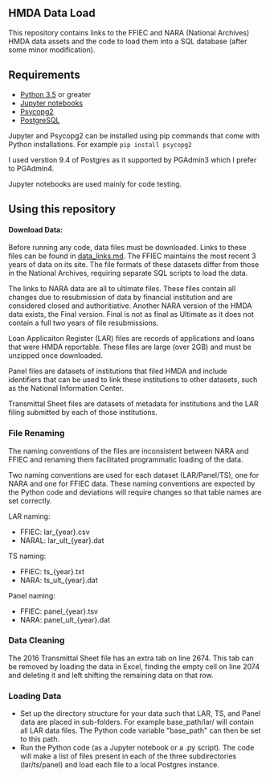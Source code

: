 ## HMDA Data Load
This repository contains links to the FFIEC and NARA (National Archives) HMDA data assets and the code to load them into a SQL database (after some minor modification).

## Requirements
- [Python 3.5](https://www.python.org/) or greater
- [Jupyter notebooks](http://jupyter.org/)
- [Psycopg2](https://pypi.python.org/pypi/psycopg2)
- [PostgreSQL](https://www.postgresql.org/)

Jupyter and Psycopg2 can be installed using pip commands that come with Python installations.
For example `pip install psycopg2`

I used verstion 9.4 of Postgres as it supported by PGAdmin3 which I prefer to PGAdmin4.

Jupyter notebooks are used mainly for code testing.

## Using this repository
#### Download Data:
Before running any code, data files must be downloaded. Links to these files can be found in [data_links.md](https://github.com/Kibrael/HMDA_load/blob/master/data_links.md). The FFIEC maintains the most recent 3 years of data on its site. The file formats of these datasets differ from those in the National Archives, requiring separate SQL scripts to load the data.

The links to NARA data are all to ultimate files. These files contain all changes due to resubmission of data by financial institution and are considered closed and authoritiative. Another NARA version of the HMDA data exists, the Final version. Final is not as final as Ultimate as it does not contain a full two years of file resubmissions.

Loan Applicaiton Register (LAR) files are records of applications and loans that were HMDA reportable. These files are large (over 2GB) and must be unzipped once downloaded.

Panel files are datasets of institutions that filed HMDA and include identifiers that can be used to link these institutions to other datasets, such as the National Information Center.

Transmittal Sheet files are datasets of metadata for institutions and the LAR filing submitted by each of those institutions.

### File Renaming
The naming conventions of the files are inconsistent between NARA and FFIEC and renaming them facilitated programmatic loading of the data.

Two naming conventions are used for each dataset (LAR/Panel/TS), one for NARA and one for FFIEC data. These naming conventions are expected by the Python code and deviations will require changes so that table names are set correctly.

LAR naming:
- FFIEC: lar_{year}.csv
- NARAL: lar_ult_{year}.dat

TS naming:
- FFIEC: ts_{year}.txt
- NARA: ts_ult_{year}.dat

Panel naming:
- FFIEC: panel_{year}.tsv
- NARA: panel_ult_{year}.dat

### Data Cleaning
The 2016 Transmittal Sheet file has an extra tab on line 2674. This tab can be removed by loading the data in Excel, finding the empty cell on line 2074 and deleting it and left shifting the remaining data on that row.

### Loading Data
- Set up the directory structure for your data such that LAR, TS, and Panel data are placed in sub-folders. For example base_path/lar/ will contain all LAR data files. The Python code variable "base_path" can then be set to this path.
- Run the Python code (as a Jupyter notebook or a .py script). The code will make a list of files present in each of the three subdirectories (lar/ts/panel) and load each file to a local Postgres instance.





